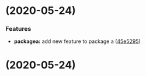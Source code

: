# [](https://github.com/cgaube/test/compare/v1.0.4...v) (2020-05-24)


### Features

* **packagea:** add new feature to package a ([45e5295](https://github.com/cgaube/test/commit/45e5295f115cd912b68902d3d1292878256f8b5e))



# [](https://github.com/cgaube/test/compare/v1.0.4...v) (2020-05-24)



